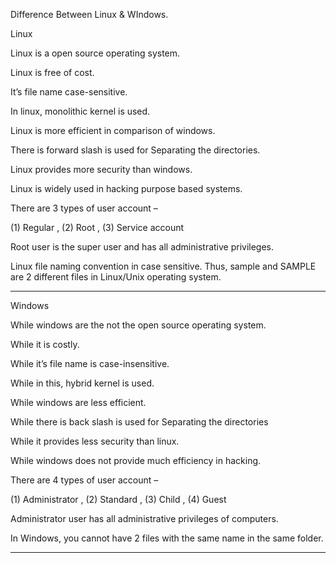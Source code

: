 Difference Between Linux & WIndows.

Linux 

Linux is a open source operating system.	

Linux is free of cost.	

It’s file name case-sensitive.

In linux, monolithic kernel is used.

Linux is more efficient in comparison of windows.	

There is forward slash is used for Separating the directories.	

Linux provides more security than windows.	

Linux is widely used in hacking purpose based systems.	

There are 3 types of user account – 

(1) Regular , (2) Root , (3) Service account

Root user is the super user and has all administrative privileges.	

Linux file naming convention in case sensitive. Thus, sample and SAMPLE are 2 different files in Linux/Unix operating system.	

--------------------------------------------------------------------------------------------

Windows

While windows are the not the open source operating system.

While it is costly.

While it’s file name is case-insensitive.

While in this, hybrid kernel is used.

While windows are less efficient.

While there is back slash is used for Separating the directories

While it provides less security than linux.

While windows does not provide much efficiency in hacking.

There are 4 types of user account – 

(1) Administrator , (2) Standard , (3) Child , (4) Guest

Administrator user has all administrative privileges of computers.

In Windows, you cannot have 2 files with the same name in the same folder.

--------------------------------------------------------------------------------------------
